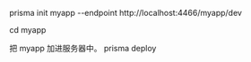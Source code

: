 prisma init myapp --endpoint http://localhost:4466/myapp/dev

cd myapp

把 myapp 加进服务器中。
prisma deploy

